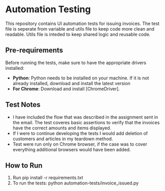 # Automation Testing

This repository contains UI automation tests for issuing invoices. The test file is seperate from variable and utils file to keep code more clean and readable. Utils file is inteded to keep shared logic and reusable code.

## Pre-requirements

Before running the tests, make sure to have the appropriate drivers installed:

- **Python**: Python needs to be installed on your machine. If it is not already installed, download and install the latest version
- **For Chrome**: Download and install [ChromeDriver].

## Test Notes
- I have included the flow that was described in the assignment sent in the email. The test coveres basic assertions to verify that the invoices have the correct amounts and items displayed.
- If I were to continue developing the tests I would add deletion of customers and articles in my teardown method.
- Test were run only on Chrome browser, if the case was to cover everything additional browsers would have been added.

## How to Run

1. Run pip install -r requirements.txt
3. To run the tests: python automation-tests/invoice_issued.py 




